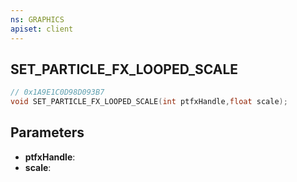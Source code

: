 ```yaml
---
ns: GRAPHICS
apiset: client
---
```

## SET_PARTICLE_FX_LOOPED_SCALE

```c
// 0x1A9E1C0D98D093B7
void SET_PARTICLE_FX_LOOPED_SCALE(int ptfxHandle,float scale);
```


## Parameters
* **ptfxHandle**:
* **scale**: